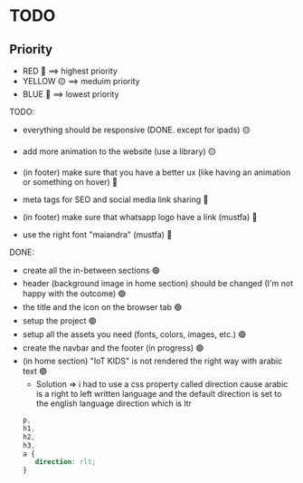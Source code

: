 # TODO

## Priority

-  RED 🔴 ==> highest priority
-  YELLOW 🟡 ==> meduim priority
-  BLUE 🔵 ==> lowest priority

TODO:

-  everything should be responsive (DONE. except for ipads) 🟡

-  add more animation to the website (use a library) 🟡

-  (in footer) make sure that you have a better ux (like having an animation or something on hover) 🔵

-  meta tags for SEO and social media link sharing 🔵

-  (in footer) make sure that whatsapp logo have a link (mustfa) 🔵
-  use the right font "maiandra" (mustfa) 🔵

DONE:

-  create all the in-between sections 🟢
-  header (background image in home section) should be changed (I'm not happy with the outcome) 🟢
-  the title and the icon on the browser tab 🟢
-  setup the project 🟢
-  setup all the assets you need (fonts, colors, images, etc.) 🟢
-  create the navbar and the footer (in progress) 🟢
-  (in home section) "IoT KIDS" is not rendered the right way with arabic text 🟢
   -  Solution => i had to use a css property called direction cause arabic is a right to left written language and the default direction is set to the english language direction which is ltr
   ```css
   p,
   h1,
   h2,
   h3,
   a {
      direction: rlt;
   }
   ```
